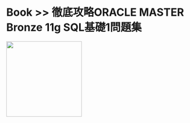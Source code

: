 # Book >> 徹底攻略ORACLE MASTER Bronze 11g SQL基礎1問題集

<img src="https://cover.openbd.jp/9784844326397.jpg" style="width: 200px"/>